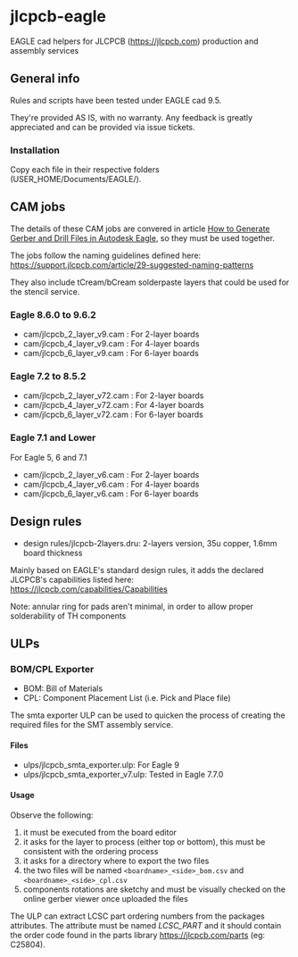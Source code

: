 # jlcpcb-eagle
EAGLE cad helpers for JLCPCB (https://jlcpcb.com) production and assembly services

## General info

Rules and scripts have been tested under EAGLE cad 9.5.

They're provided AS IS, with no warranty. Any feedback is greatly appreciated and
can be provided via issue tickets.

### Installation

Copy each file in their respective folders (USER_HOME/Documents/EAGLE/).

## CAM jobs

The details of these CAM jobs are convered in article [How to Generate Gerber and Drill Files in Autodesk Eagle](https://support.jlcpcb.com/article/137-how-to-generate-gerber-and-drill-files-in-autodesk-eagle), so they must be used together.

The jobs follow the naming guidelines defined here: https://support.jlcpcb.com/article/29-suggested-naming-patterns

They also include tCream/bCream solderpaste layers that could be used for the stencil service.

### Eagle 8.6.0 to 9.6.2

* cam/jlcpcb_2_layer_v9.cam : For 2-layer boards
* cam/jlcpcb_4_layer_v9.cam : For 4-layer boards
* cam/jlcpcb_6_layer_v9.cam : For 6-layer boards

### Eagle 7.2 to 8.5.2

* cam/jlcpcb_2_layer_v72.cam : For 2-layer boards
* cam/jlcpcb_4_layer_v72.cam : For 4-layer boards
* cam/jlcpcb_6_layer_v72.cam : For 6-layer boards

### Eagle 7.1 and Lower

For Eagle 5, 6 and 7.1

* cam/jlcpcb_2_layer_v6.cam : For 2-layer boards
* cam/jlcpcb_4_layer_v6.cam : For 4-layer boards
* cam/jlcpcb_6_layer_v6.cam : For 6-layer boards

## Design rules

* design rules/jlcpcb-2layers.dru: 2-layers version, 35u copper, 1.6mm board thickness

Mainly based on EAGLE's standard design rules, it adds the declared JLCPCB's capabilities listed
here: https://jlcpcb.com/capabilities/Capabilities

Note: annular ring for pads aren't minimal, in order to allow proper solderability of TH components

## ULPs

### BOM/CPL Exporter

* BOM: Bill of Materials
* CPL: Component Placement List (i.e. Pick and Place file)

The smta exporter ULP can be used to quicken the process of creating the required files for the SMT assembly service.

#### Files

* ulps/jlcpcb_smta_exporter.ulp: For Eagle 9
* ulps/jlcpcb_smta_exporter_v7.ulp: Tested in Eagle 7.7.0

#### Usage

Observe the following:

1. it must be executed from the board editor
2. it asks for the layer to process (either top or bottom), this must be consistent with the ordering process
3. it asks for a directory where to export the two files
4. the two files will be named ```<boardname>_<side>_bom.csv``` and ```<boardname>_<side>_cpl.csv```
5. components rotations are sketchy and must be visually checked on the online gerber viewer once uploaded the files

The ULP can extract LCSC part ordering numbers from the packages attributes. The attribute must be named _LCSC_PART_ 
and it should contain the order code found in the parts library https://jlcpcb.com/parts (eg: C25804).
